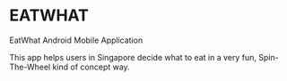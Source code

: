 # EATWHAT
EatWhat Android Mobile Application

This app helps users in Singapore decide what to eat in a very fun, Spin-The-Wheel kind of concept way.
